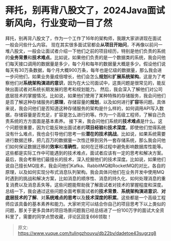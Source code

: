 # 拜托，别再背八股文了，2024Java面试新风向，行业变动一目了然

拜托，别再背八股文了，作为一个工作了16年的架构师，我跟大家讲讲现在面试一般会问些什么内容。
现在其实很多面试官都会**从项目开始问**，不再像以前问一堆八股文，一般会让面试者介绍一下他们之前的项目经历，特别是他们负责的系统的**业务背景**和**技术难点**。比如说，如果他们负责的是一个数据类的系统，我会问他们每天接口调用的数据量是多少，每个月和每年的数据量大概是多少。假设他们说每天有30万条数据，每个月大概900万条，每年也是亿级的数据量，那么我会进一步问他们，如果业务量成倍增长，他们会怎么**规划**和**扩展系统架构**。这是为了考察他们对**系统架构演进的意识**，因为在大公司面试中，这类问题是很常见的，能反映出面试者对系统长期发展的思考和规划能力。
然后，我会深入了解他们对公司底层技术的掌握情况。比如说，如果他们使用了某种特殊的存储服务，我会问他们是否了解这种存储服务的**原理**，存储容量的**规划**，以及如何进行**扩容**等问题。具体来说，我会问他们是否知道这种存储服务的架构是什么样的，如何调用API写入数据，存储容量是否充足，扩容是怎么进行的等。作为一个高级工程师，了解自己负责系统的方方面面是基本素养。
接下来，我会问他们系统的**技术难点**是什么。这个问题很重要，因为它能反映出面试者的**项目经验**和**技术深度**。即使他们觉得系统没有什么难点，我也会引导他们思考一些**潜在的技术挑战**。比如说，如果系统需要进行数据迁移，把几百万的数据量一次性迁移到另外一套存储系统，那么我会问他们如何保证数据迁移的**效率**和**准确性**，如何在迁移过程中避免影响数据库性能等。这些都是实际工作中可能遇到的技术难点，面试者应该有一定的思考和解决方案。
最后，我会考察他们最擅长的技术，深入挖掘他们的技术深度。比如说，如果他们说自己擅长MQ技术，我会问他们Kafka、RabbitMQ和RocketMQ的对比，各自的原理，以及如何实现分布式消息队列架构。我会具体问他们在业务开发中使用MQ时遇到的挑战和解决方案，比如消息的顺序性、消息的持久化、如何处理消息的重复消费以及消息丢失等。这些问题能帮助我了解面试者对技术的掌握程度和深度。
总结一下，我会通过这些问题全面考察面试者的**技术背景**、**系统架构演进意识**、**对底层技术的了解**、对**系统难点的思考**以及**技术深度的积累**。这些都是一个高级工程师应该具备的基本素养和能力。大家听完可以结合你自己的项目思考下以上类似的问题，那关于更多具体的项目场景问题我已经总结进了一份100万字的面试大全资料里了，需要的同学点赞收藏，评论区回复666领取！


> 原文: <https://www.yuque.com/tulingzhouyu/db22bv/dadetoe43sugrzg8>